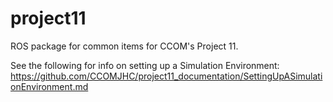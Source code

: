 # project11
ROS package for common items for CCOM's Project 11.

See the following for info on setting up a Simulation Environment:
https://github.com/CCOMJHC/project11_documentation/SettingUpASimulationEnvironment.md
